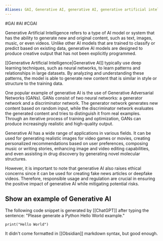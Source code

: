 ```yaml
---
Aliases: GAI, Generative AI, generative AI, generative artificial intelligence, content generation artificial intelligence, CGAI
---
```

#GAI #AI #CGAI

Generative Artificial Intelligence refers to a type of AI model or system that has the ability to generate new and original content, such as text, images, music, or even videos. Unlike other AI models that are trained to classify or predict based on existing data, generative AI models are designed to produce creative output that has not been explicitly programmed.

[[Generative Artificial Intelligence|Generative AI]] typically use deep learning techniques, such as neural networks, to learn patterns and relationships in large datasets. By analyzing and understanding these patterns, the model is able to generate new content that is similar in style or structure to the training data.

One popular example of generative AI is the use of Generative Adversarial Networks (GANs). GANs consist of two neural networks: a generator network and a discriminator network. The generator network generates new content based on random input, while the discriminator network evaluates the generated content and tries to distinguish it from real examples. Through an iterative process of training and optimization, GANs can produce increasingly realistic and high-quality output.

Generative AI has a wide range of applications in various fields. It can be used for generating realistic images for video games or movies, creating personalized recommendations based on user preferences, composing music or writing stories, enhancing image and video editing capabilities, and even assisting in drug discovery by generating novel molecular structures.

However, it is important to note that generative AI also raises ethical concerns since it can be used for creating fake news articles or deepfake videos. Therefore, responsible usage and regulation are crucial in ensuring the positive impact of generative AI while mitigating potential risks.

## Show an example of Generative AI
The following code snippet is generated by [[ChatGPT]] after typing the sentence: "Please generate a Python Hello World example."


```
print("Hello World")
```

It didn't come formatted in [[Obsidian]] markdown syntax, but good enough.
